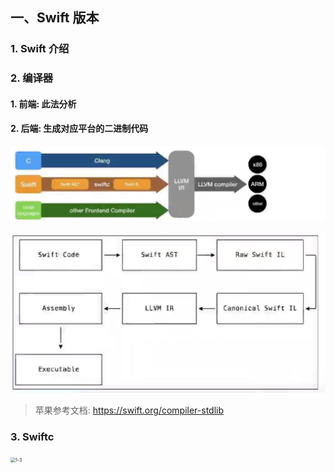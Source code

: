## 一、Swift 版本

### 1. Swift 介绍



### 2. 编译器

#### 1. 前端: 此法分析

#### 2. 后端: 生成对应平台的二进制代码

![image-20211129172118970](./pic/1-1.png)

![image-20211129172118970](./pic/1-2.png)

> 苹果参考文档: https://swift.org/compiler-stdlib

### 3. Swiftc

​	<img src="/Users/wangxiao/Desktop/Swift_Down/Swift/pic/1-3.png" alt="1-3" style="zoom:50%;" />



















